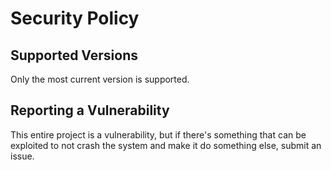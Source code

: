 # Security Policy

## Supported Versions

Only the most current version is supported.

## Reporting a Vulnerability

This entire project is a vulnerability, but if there's something that can be exploited to not crash the system and make it do something else, submit an issue.
